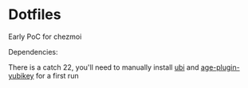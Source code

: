 Dotfiles
========

Early PoC for chezmoi

Dependencies:

There is a catch 22, you'll need to manually install [ubi](https://github.com/houseabsolute/ubi/releases) and [age-plugin-yubikey](https://github.com/str4d/age-plugin-yubikey/releases/tag/v0.5.0)
for a first run
